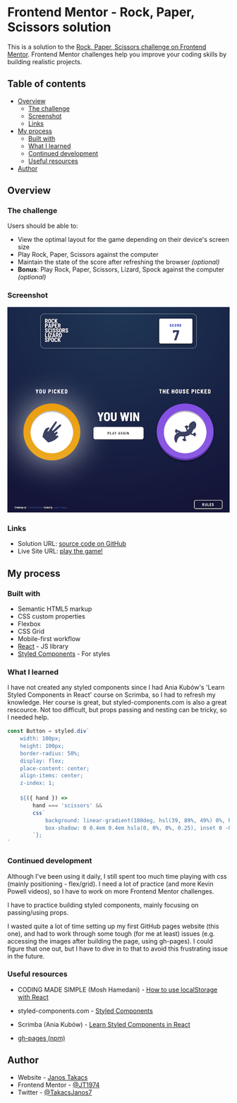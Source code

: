 # Frontend Mentor - Rock, Paper, Scissors solution

This is a solution to the [Rock, Paper, Scissors challenge on Frontend Mentor](https://www.frontendmentor.io/challenges/rock-paper-scissors-game-pTgwgvgH). Frontend Mentor challenges help you improve your coding skills by building realistic projects.

## Table of contents

-   [Overview](#overview)
    -   [The challenge](#the-challenge)
    -   [Screenshot](#screenshot)
    -   [Links](#links)
-   [My process](#my-process)
    -   [Built with](#built-with)
    -   [What I learned](#what-i-learned)
    -   [Continued development](#continued-development)
    -   [Useful resources](#useful-resources)
-   [Author](#author)

## Overview

### The challenge

Users should be able to:

-   View the optimal layout for the game depending on their device's screen size
-   Play Rock, Paper, Scissors against the computer
-   Maintain the state of the score after refreshing the browser _(optional)_
-   **Bonus**: Play Rock, Paper, Scissors, Lizard, Spock against the computer _(optional)_

### Screenshot

![](./screenshot.jpg)

### Links

-   Solution URL: [source code on GitHub](https://github.com/JT1974/rock-paper-scissors/)
-   Live Site URL: [play the game!](https://jt1974.github.io/rock-paper-scissors/)

## My process

### Built with

-   Semantic HTML5 markup
-   CSS custom properties
-   Flexbox
-   CSS Grid
-   Mobile-first workflow
-   [React](https://reactjs.org/) - JS library
-   [Styled Components](https://styled-components.com/) - For styles

### What I learned

I have not created any styled components since I had Ania Kubów's 'Learn Styled Components in React' course on Scrimba, so I had to refresh my knowledge. Her course is great, but styled-components.com is also a great rescource. Not too difficult, but props passing and nesting can be tricky, so I needed help.

```js
const Button = styled.div`
	width: 100px;
	height: 100px;
	border-radius: 50%;
	display: flex;
	place-content: center;
	align-items: center;
	z-index: 1;

	${({ hand }) =>
		hand === 'scissors' &&
		css`
			background: linear-gradient(180deg, hsl(39, 89%, 49%) 0%, hsl(40, 84%, 53%) 100%);
			box-shadow: 0 0.4em 0.4em hsla(0, 0%, 0%, 0.25), inset 0 -0.5em 0 hsla(28, 75%, 44%, 0.7);
		`};
`
```

### Continued development

Although I've been using it daily, I still spent too much time playing with css (mainly positioning - flex/grid). I need a lot of practice (and more Kevin Powell videos), so I have to work on more Frontend Mentor challenges.

I have to practice building styled components, mainly focusing on passing/using props.

I wasted quite a lot of time setting up my first GitHub pages website (this one), and had to work through some tough (for me at least) issues (e.g. accessing the images after building the page, using gh-pages). I could figure that one out, but I have to dive in to that to avoid this frustrating issue in the future.

### Useful resources

-   CODING MADE SIMPLE (Mosh Hamedani) - [How to use localStorage with React](https://programmingwithmosh.com/react/localstorage-react/)

-   styled-components.com - [Styled Components](https://styled-components.com/)

-   Scrimba (Ania Kubów) - [Learn Styled Components in React](https://scrimba.com/learn/styledcomponents)

-   [gh-pages (npm)](https://www.npmjs.com/package/gh-pages)

## Author

-   Website - [Janos Takacs](https://github.com/JT1974)
-   Frontend Mentor - [@JT1974](https://www.frontendmentor.io/profile/JT1974)
-   Twitter - [@TakacsJanos7](https://twitter.com/TakacsJanos7)


